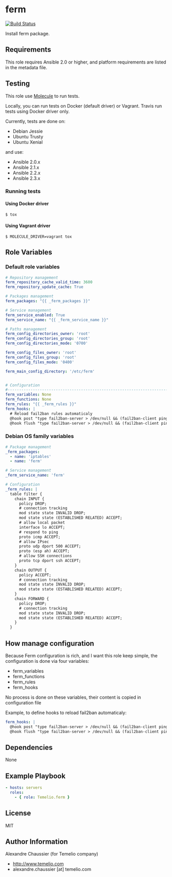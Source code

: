 # ferm

[![Build Status](https://travis-ci.org/Temelio/ansible-role-ferm.svg?branch=master)](https://travis-ci.org/Temelio/ansible-role-ferm)

Install ferm package.

## Requirements

This role requires Ansible 2.0 or higher,
and platform requirements are listed in the metadata file.

## Testing

This role use [Molecule](https://github.com/metacloud/molecule/) to run tests.

Locally, you can run tests on Docker (default driver) or Vagrant.
Travis run tests using Docker driver only.

Currently, tests are done on:
- Debian Jessie
- Ubuntu Trusty
- Ubuntu Xenial

and use:
- Ansible 2.0.x
- Ansible 2.1.x
- Ansible 2.2.x
- Ansible 2.3.x

### Running tests

#### Using Docker driver

```
$ tox
```

#### Using Vagrant driver

```
$ MOLECULE_DRIVER=vagrant tox
```

## Role Variables

### Default role variables

``` yaml
# Repository management
ferm_repository_cache_valid_time: 3600
ferm_repository_update_cache: True

# Packages management
ferm_packages: "{{ _ferm_packages }}"

# Service management
ferm_service_enabled: True
ferm_service_name: "{{ _ferm_service_name }}"

# Paths management
ferm_config_directories_owner: 'root'
ferm_config_directories_group: 'root'
ferm_config_directories_mode: '0700'

ferm_config_files_owner: 'root'
ferm_config_files_group: 'root'
ferm_config_files_mode: '0400'

ferm_main_config_directory: '/etc/ferm'


# Configuration
#------------------------------------------------------------------------------
ferm_variables: None
ferm_functions: None
ferm_rules: "{{ _ferm_rules }}"
ferm_hooks: |
  # Reload fail2ban rules automaticaly
  @hook post "type fail2ban-server > /dev/null && (fail2ban-client ping > /dev/null && fail2ban-client reload > /dev/null || true) || true";
  @hook flush "type fail2ban-server > /dev/null && (fail2ban-client ping > /dev/null && fail2ban-client reload > /dev/null || true) || true";
```

### Debian OS family variables

``` yaml
# Package management
_ferm_packages:
  - name: 'iptables'
  - name: 'ferm'

# Service management
_ferm_service_name: 'ferm'

# Configuration
_ferm_rules: |
  table filter {
    chain INPUT {
      policy DROP;
      # connection tracking
      mod state state INVALID DROP;
      mod state state (ESTABLISHED RELATED) ACCEPT;
      # allow local packet
      interface lo ACCEPT;
      # respond to ping
      proto icmp ACCEPT;
      # allow IPsec
      proto udp dport 500 ACCEPT;
      proto (esp ah) ACCEPT;
      # allow SSH connections
      proto tcp dport ssh ACCEPT;
    }
    chain OUTPUT {
      policy ACCEPT;
      # connection tracking
      mod state state INVALID DROP;
      mod state state (ESTABLISHED RELATED) ACCEPT;
    }
    chain FORWARD {
      policy DROP;
      # connection tracking
      mod state state INVALID DROP;
      mod state state (ESTABLISHED RELATED) ACCEPT;
    }
  }
```

## How manage configuration

Because Ferm configuration is rich, and I want this role keep simple, the
configuration is done via four variables:
* ferm_variables
* ferm_functions
* ferm_rules
* ferm_hooks

No process is done on these variables, their content is copied in configuration
file

Example, to define hooks to reload fail2ban automaticaly:
``` yaml
ferm_hooks: |
  @hook post "type fail2ban-server > /dev/null && (fail2ban-client ping > /dev/null && fail2ban-client reload > /dev/null || true) || true";
  @hook flush "type fail2ban-server > /dev/null && (fail2ban-client ping > /dev/null && fail2ban-client reload > /dev/null || true) || true";
```

## Dependencies

None

## Example Playbook

``` yaml
- hosts: servers
  roles:
    - { role: Temelio.ferm }
```

## License

MIT

## Author Information

Alexandre Chaussier (for Temelio company)
- http://www.temelio.com
- alexandre.chaussier [at] temelio.com
